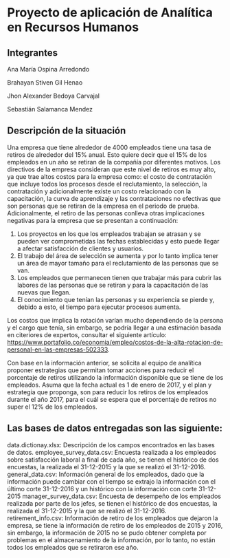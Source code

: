 # Proyecto de aplicación de Analítica en Recursos Humanos

## Integrantes

Ana María Ospina Arredondo

Brahayan Stiven Gil Henao

Jhon Alexander Bedoya Carvajal

Sebastián Salamanca Mendez

## Descripción de la situación

Una empresa que tiene alrededor de 4000 empleados tiene una tasa de retiros de alrededor del 15% anual. Esto quiere decir que el 15% de los empleados en un año se retiran de la compañía por diferentes motivos. Los directivos de la empresa consideran que este nivel de retiros es muy alto, ya que trae altos costos para la empresa como: el costo de contratación que incluye todos los procesos desde el reclutamiento, la selección, la contratación y adicionalmente existe un costo relacionado con la capacitación, la curva de aprendizaje y las contrataciones no efectivas que son personas que se retiran de la empresa en el periodo de prueba. Adicionalmente, el retiro de las personas conlleva otras implicaciones negativas para la empresa que se presentan a continuación:

1.	Los proyectos en los que los empleados trabajan se atrasan y se pueden ver comprometidas las fechas establecidas y esto puede llegar a afectar satisfacción de clientes y usuarios.
2.	El trabajo del área de selección se aumenta y por lo tanto implica tener un área de mayor tamaño para el reclutamiento de las personas que se van.
3.	Los empleados que permanecen tienen que trabajar más para cubrir las labores de las personas que se retiran y para la capacitación de las nuevas que llegan.
4.	El conocimiento que tenían las personas y su experiencia se pierde y, debido a esto, el tiempo para ejecutar procesos aumenta.

Los costos que implica la rotación varían mucho dependiendo de la persona y el cargo que tenía, sin embargo, se podría llegar a una estimación basada en citeriores de expertos, consultar el siguiente artículo: https://www.portafolio.co/economia/empleo/costos-de-la-alta-rotacion-de-personal-en-las-empresas-502333. 

Con base en la información anterior, se solicita al equipo de analítica proponer estrategias que permitan tomar acciones para reducir el porcentaje de retiros utilizando la información disponible que se tiene de los empleados. Asuma que la fecha actual es 1 de enero de 2017, y el plan y estrategia que proponga, son para reducir los retiros de los empleados durante el año 2017, para el cuál se espera que el porcentaje de retiros no super el 12% de los empleados.

## Las bases de datos entregadas son las siguiente:

data.dictionay.xlsx:  Descripción de los campos encontrados en las bases de datos.
employee_survey_data.csv:  Encuesta realizada a los empleados sobre satisfacción laboral a final de cada año, se tienen el histórico de dos encuestas, la realizada el 31-12-2015 y la que se realizó el 31-12-2016.
general_data.csv: Información general de los empleados, dado que la información puede cambiar con el tiempo se extrajo la información con el último corte 31-12-2016 y un histórico con la información con corte 31-12-2015
manager_survey_data.csv: Encuesta de desempeño de los empleados realizada por parte de los jefes, se tienen el histórico de dos encuestas, la realizada el 31-12-2015 y la que se realizó el 31-12-2016.
retirement_info.csv: Información de retiro de los empleados que dejaron la empresa, se tiene la información de retiro de los empleados de 2015 y 2016, sin embargo, la información de 2015 no se pudo obtener completa por problemas en el almacenamiento de la información, por lo tanto, no están todos los empleados que se retiraron ese año.
